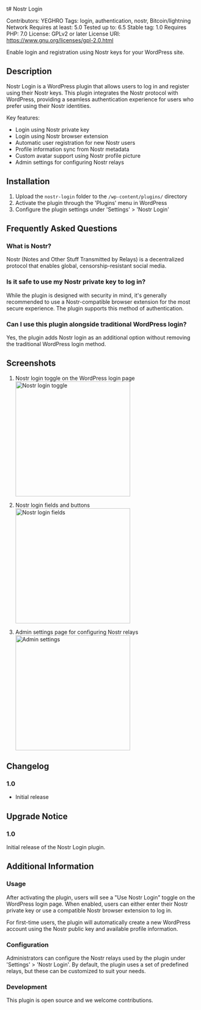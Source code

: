 t# Nostr Login

Contributors: YEGHRO
Tags: login, authentication, nostr, Bitcoin/lightning Network
Requires at least: 5.0
Tested up to: 6.5
Stable tag: 1.0
Requires PHP: 7.0
License: GPLv2 or later
License URI: https://www.gnu.org/licenses/gpl-2.0.html

Enable login and registration using Nostr keys for your WordPress site.

## Description

Nostr Login is a WordPress plugin that allows users to log in and register using their Nostr keys. This plugin integrates the Nostr protocol with WordPress, providing a seamless authentication experience for users who prefer using their Nostr identities.

Key features:
- Login using Nostr private key
- Login using Nostr browser extension
- Automatic user registration for new Nostr users
- Profile information sync from Nostr metadata
- Custom avatar support using Nostr profile picture
- Admin settings for configuring Nostr relays

## Installation

1. Upload the `nostr-login` folder to the `/wp-content/plugins/` directory
2. Activate the plugin through the 'Plugins' menu in WordPress
3. Configure the plugin settings under 'Settings' > 'Nostr Login'

## Frequently Asked Questions

### What is Nostr?

Nostr (Notes and Other Stuff Transmitted by Relays) is a decentralized protocol that enables global, censorship-resistant social media.

### Is it safe to use my Nostr private key to log in?

While the plugin is designed with security in mind, it's generally recommended to use a Nostr-compatible browser extension for the most secure experience. The plugin supports this method of authentication.

### Can I use this plugin alongside traditional WordPress login?

Yes, the plugin adds Nostr login as an additional option without removing the traditional WordPress login method.

## Screenshots

1. Nostr login toggle on the WordPress login page
   <br>
   <img src="https://github.com/user-attachments/assets/8ae6a901-cc94-402b-836b-6560ec64b477" alt="Nostr login toggle" width="300">
   <div style="clear: both;"></div>

2. Nostr login fields and buttons
   <br>
   <img src="https://github.com/user-attachments/assets/0805e84c-75e4-4f19-b22d-7b50535098f7" alt="Nostr login fields" width="300">
   <div style="clear: both;"></div>

3. Admin settings page for configuring Nostr relays
   <br>
   <img src="https://github.com/user-attachments/assets/eb2c1aa8-335f-4cb9-b3de-34e4ec06ed06" alt="Admin settings" width="300">
   <div style="clear: both;"></div>



## Changelog

### 1.0
* Initial release

## Upgrade Notice

### 1.0
Initial release of the Nostr Login plugin.

## Additional Information

### Usage

After activating the plugin, users will see a "Use Nostr Login" toggle on the WordPress login page. When enabled, users can either enter their Nostr private key or use a compatible Nostr browser extension to log in.

For first-time users, the plugin will automatically create a new WordPress account using the Nostr public key and available profile information.

### Configuration

Administrators can configure the Nostr relays used by the plugin under 'Settings' > 'Nostr Login'. By default, the plugin uses a set of predefined relays, but these can be customized to suit your needs.

### Development

This plugin is open source and we welcome contributions. 
